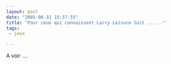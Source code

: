 ```yaml
---
layout: post
date: "2005-08-31 15:37:33"
title: "Pour ceux qui connaissent Larry Leisure Suit ......"
tags:
 - jeux

---
```


A voir ....

[](http://www.zeronews-fr.com/flash/quarter.php)
